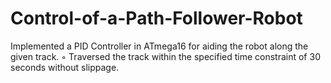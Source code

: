 # Control-of-a-Path-Follower-Robot
Implemented a PID Controller in ATmega16 for aiding the robot along the given track. ◦ Traversed the track within the specified time constraint of 30 seconds without slippage.
